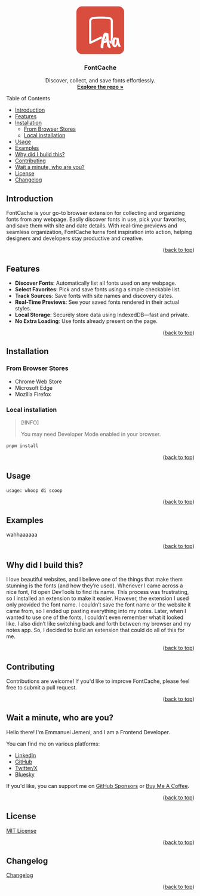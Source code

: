 <a id="readme-top"></a>

<br />
<div align="center">
  <a href="https://github.com/Jemeni11/FontCache"><img src="logo.png" alt="Logo" width="128" height="128"></a>

<h3 align="center">FontCache</h3>

  <p align="center">
    Discover, collect, and save fonts effortlessly.
    <br />
    <a href="https://github.com/Jemeni11/FontCache"><strong>Explore the repo »</strong></a>
    <br />
  </p>
</div>

Table of Contents

- [Introduction](#introduction)
- [Features](#features)
- [Installation](#installation)
  - [From Browser Stores](#from-browser-stores)
  - [Local installation](#local-installation)
- [Usage](#usage)
- [Examples](#examples)
- [Why did I build this?](#why-did-i-build-this)
- [Contributing](#contributing)
- [Wait a minute, who are you?](#wait-a-minute-who-are-you)
- [License](#license)
- [Changelog](#changelog)

## Introduction

FontCache is your go-to browser extension for collecting and organizing fonts from any webpage. Easily discover fonts in use, pick your favorites, and save them with site and date details. With real-time previews and seamless organization, FontCache turns font inspiration into action, helping designers and developers stay productive and creative.

<p align="right">(<a href="#readme-top">back to top</a>)</p>

## Features

- **Discover Fonts**: Automatically list all fonts used on any webpage.
- **Select Favorites**: Pick and save fonts using a simple checkable list.
- **Track Sources**: Save fonts with site names and discovery dates.
- **Real-Time Previews**: See your saved fonts rendered in their actual styles.
- **Local Storage**: Securely store data using IndexedDB—fast and private.
- **No Extra Loading**: Use fonts already present on the page.


<p align="right">(<a href="#readme-top">back to top</a>)</p>

## Installation

### From Browser Stores

- Chrome Web Store
- Microsoft Edge
- Mozilla Firefox

### Local installation

> [!INFO]
> 
> You may need Developer Mode enabled in your browser.

```sh
pnpm install
```

<p align="right">(<a href="#readme-top">back to top</a>)</p>

## Usage

```
usage: whoop di scoop
```

<p align="right">(<a href="#readme-top">back to top</a>)</p>

## Examples

wahhaaaaaa


<p align="right">(<a href="#readme-top">back to top</a>)</p>

## Why did I build this?

I love beautiful websites, and I believe one of the things that make them stunning is the fonts (and how they’re used). Whenever I came across a nice font, I’d open DevTools to find its name. This process was frustrating, so I installed an extension to make it easier. However, the extension I used only provided the font name. I couldn’t save the font name or the website it came from, so I ended up pasting everything into my notes. Later, when I wanted to use one of the fonts, I couldn’t even remember what it looked like. I also didn’t like switching back and forth between my browser and my notes app. So, I decided to build an extension that could do all of this for me.

<p align="right">(<a href="#readme-top">back to top</a>)</p>

## Contributing

Contributions are welcome! If you'd like to improve FontCache, please feel free to submit a pull request.

<p align="right">(<a href="#readme-top">back to top</a>)</p>

## Wait a minute, who are you?

Hello there! I'm Emmanuel Jemeni, and I am a Frontend Developer.

You can find me on various platforms:

- [LinkedIn](https://www.linkedin.com/in/emmanuel-jemeni)
- [GitHub](https://github.com/Jemeni11)
- [Twitter/X](https://twitter.com/Jemeni11_)
- [Bluesky](https://bsky.app/profile/jemeni11.bsky.social)

If you'd like, you can support me on [GitHub Sponsors](https://github.com/sponsors/Jemeni11/)
or [Buy Me A Coffee](https://www.buymeacoffee.com/jemeni11).

<p align="right">(<a href="#readme-top">back to top</a>)</p>

## License

[MIT License](LICENSE)

<p align="right">(<a href="#readme-top">back to top</a>)</p>


## Changelog
[Changelog](/CHANGELOG.md)

<p align="right">(<a href="#readme-top">back to top</a>)</p>
